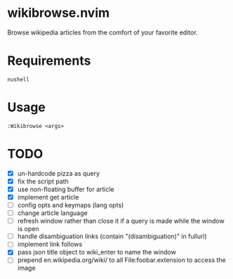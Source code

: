 # wikibrowse.nvim

Browse wikipedia articles from the comfort of your favorite editor.

# Requirements

`nushell`

# Usage

```vim
:Wikibrowse <args>
```

# TODO

- [x] un-hardcode pizza as query
- [x] fix the script path
- [x] use non-floating buffer for article
- [x] implement get article
- [ ] config opts and keymaps (lang opts)
- [ ] change article language
- [ ] refresh window rather than close it if a query is made while the window is open
- [ ] handle disambiguation links (contain "(disambiguation)" in fullurl)
- [ ] implement link follows
- [x] pass json title object to wiki_enter to name the window
- [ ] prepend en.wikipedia.org/wiki/ to all File:foobar.extension to access the image
